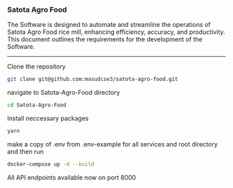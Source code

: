 <!-- @format -->

### Satota Agro Food

The Software is designed to automate and streamline the operations of Satota Agro Food rice mill, enhancing efficiency, accuracy, and productivity. This document outlines the requirements for the development of the Software.

---

Clone the repository

```bash
git clone git@github.com:masudcse3/satota-agro-food.git
```

navigate to Satota-Agro-Food directory

```bash
cd Satota-Agro-Food
```

Install neccessary packages

```bash
yarn
```

make a copy of .env from .env-example for all services and root directory and then run

```bash
docker-compose up -d --build
```

All API endpoints available now on port 8000
